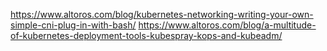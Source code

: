 https://www.altoros.com/blog/kubernetes-networking-writing-your-own-simple-cni-plug-in-with-bash/
https://www.altoros.com/blog/a-multitude-of-kubernetes-deployment-tools-kubespray-kops-and-kubeadm/
